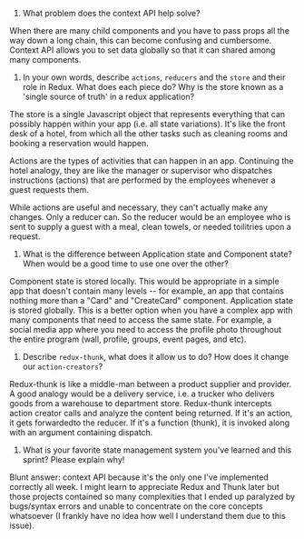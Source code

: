 1. What problem does the context API help solve?

When there are many child components and you have to pass props all the way down a long chain, this can become confusing and cumbersome.
Context API allows you to set data globally so that it can shared among many components. 

1. In your own words, describe `actions`, `reducers` and the `store` and their role in Redux. What does each piece do? Why is the store known as a 'single source of truth' in a redux application?

The store is a single Javascript object that represents everything that can possibly happen within your app (i.e. all state variations). 
It's like the front desk of a hotel, from which all the other tasks such as cleaning rooms and booking a reservation would happen. 

Actions are the types of activities that can happen in an app. Continuing the hotel analogy, they are like the manager or supervisor who
dispatches instructions (actions) that are performed by the employees whenever a guest requests them. 

While actions are useful and necessary, they can't actually make any changes. Only a reducer can. So the reducer would be an employee
who is sent to supply a guest with a meal, clean towels, or needed toilitries upon a request. 

1. What is the difference between Application state and Component state? When would be a good time to use one over the other?

Component state is stored locally. This would be appropriate in a simple app that doesn't contain many levels -- for example, an app that contains nothing more than a "Card" and "CreateCard" component. Application state is stored globally. This is a better option when you have a complex app with many components that need to access the same state. For example, a social media app where you need to access the profile photo throughout the entire program (wall, profile, groups, event pages, and etc).


1. Describe `redux-thunk`, what does it allow us to do? How does it change our `action-creators`?

Redux-thunk is like a middle-man between a product supplier and provider. A good analogy would be a delivery service, i.e. a trucker who delivers goods from a warehouse to department store. Redux-thunk intercepts action creator calls and analyze the content being returned. If it's an action, it gets forwardedto the reducer. If it's a function (thunk), it is invoked along with an argument containing dispatch.

1. What is your favorite state management system you've learned and this sprint? Please explain why!

Blunt answer: context API because it's the only one I've implemented correctly all week. I might learn to appreciate Redux and Thunk later but those projects contained so many complexities that I ended up paralyzed by bugs/syntax errors and unable to concentrate on the core concepts whatsoever (I frankly have no idea how well I understand them due to this issue). 